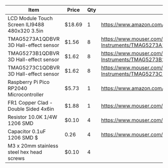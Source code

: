 | Item                                          | Price | Qty   | URL |
|-----------------------------------------------|-------|-------|-------|
| LCD Module Touch Screen ILI9488 480x320 3.5in	| $18.69| 1 	| https://www.amazon.com/gp/product/B09TB78236/|
| TMAG5273A1QDBVR 3D Hall-effect sensor	        | $1.56	| 8	    | https://www.mouser.com/ProductDetail/Texas-Instruments/TMAG5273A1QDBVR|
| TMAG5273B1QDBVR 3D Hall-effect sensor	        | $1.62	| 8	    | https://www.mouser.com/ProductDetail/Texas-Instruments/TMAG5273B1QDBVR|
| TMAG5273C1QDBVR 3D Hall-effect sensor	        | $1.62	| 8	    | https://www.mouser.com/ProductDetail/Texas-Instruments/TMAG5273C1QDBVR|
| Raspberry Pi Pico RP2040 Microcontroller	    | $5.73	| 1	    | https://www.amazon.com/dp/B09437S9X4|
| FR1 Copper Clad - Double Sided 4x6in	        | $1.88	| 1	    | https://www.mouser.com/ProductDetail/SparkFun/TOL-14979|
| Resistor 10.0K 1/4W 1206 SMD	                | $0.10	| 4	    | https://www.mouser.com/ProductDetail/Bourns/CR1206-FX-1002ELF|
| Capacitor 0.1uF 1206 SMD	$                   | 0.26	| 4	    | https://www.mouser.com/ProductDetail/KEMET/C1206C104J1RACAUTO|
| M3 x 20mm stainless steel hex head screws	    | $0.10	| 4	    |               |